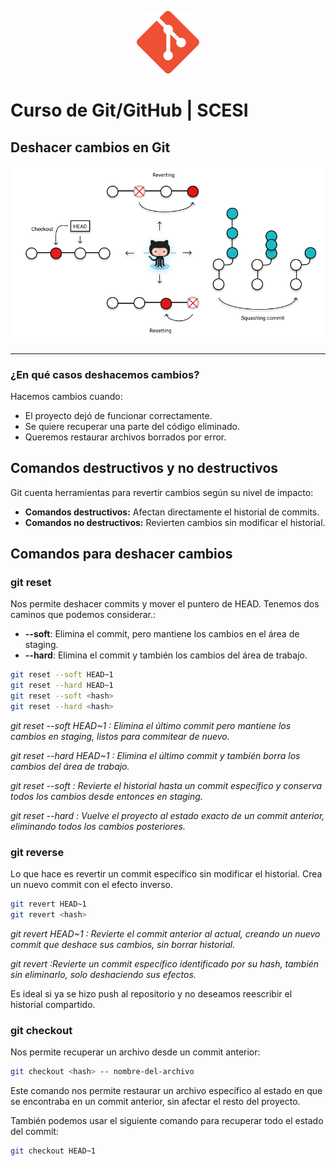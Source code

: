 <p align="center">
  <img src="img/git.png" alt="Logo" width="100"/>
</p>

# Curso de Git/GitHub | SCESI

## Deshacer cambios en Git

<p align="center">
  <img src="img/descambios.png" alt="Flujo de deshacer cambios en Git" width="600"/>
  <br>
</p>

---

### ¿En qué casos deshacemos cambios?

Hacemos cambios cuando:

- El proyecto dejó de funcionar correctamente.
- Se quiere recuperar una parte del código eliminado.
- Queremos restaurar archivos borrados por error.

## Comandos destructivos y no destructivos

Git cuenta herramientas para revertir cambios según su nivel de impacto:

- **Comandos destructivos:** Afectan directamente el historial de commits.
- **Comandos no destructivos:** Revierten cambios sin modificar el historial.

## Comandos para deshacer cambios

### git reset

Nos permite deshacer commits y mover el puntero de HEAD. Tenemos dos caminos que podemos considerar.:

- **--soft**: Elimina el commit, pero mantiene los cambios en el área de staging.
- **--hard**: Elimina el commit y también los cambios del área de trabajo.

```bash
git reset --soft HEAD~1
git reset --hard HEAD~1
git reset --soft <hash>
git reset --hard <hash>
```

*git reset --soft HEAD~1 : Elimina el último commit pero mantiene*
*los cambios en staging, listos para commitear de nuevo.*

*git reset --hard HEAD~1 : Elimina el último commit y también borra*
*los cambios del área de trabajo.*

*git reset --soft <hash> : Revierte el historial hasta un commit*
 *específico y conserva todos los cambios desde entonces en staging.*

*git reset --hard <hash> : Vuelve el proyecto al estado exacto de un*
 *commit anterior, eliminando todos los cambios posteriores.*

### git reverse

Lo que hace es revertir un commit específico sin modificar el historial. Crea un nuevo commit con el efecto inverso.

```bash
git revert HEAD~1
git revert <hash>
```

*git revert HEAD~1 : Revierte el commit anterior al actual, creando* 
*un nuevo commit que deshace sus cambios, sin borrar historial.*

*git revert <hash> :Revierte un commit específico identificado por*
 *su hash, también sin eliminarlo, solo deshaciendo sus efectos.*

Es ideal si ya se hizo push al repositorio y no deseamos reescribir el historial compartido.


### git checkout

Nos permite recuperar un archivo desde un commit anterior:

```bash
git checkout <hash> -- nombre-del-archivo
```

Este comando nos permite restaurar un archivo específico al estado en que se encontraba en un commit anterior, sin afectar el resto del proyecto.

También podemos usar el siguiente comando para recuperar todo el estado del commit:

```bash
git checkout HEAD~1
```

